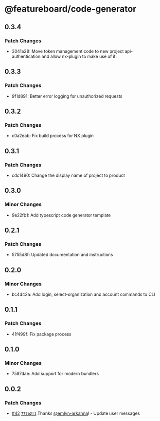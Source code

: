 # @featureboard/code-generator

## 0.3.4

### Patch Changes

- 3041a28: Move token management code to new project api-authentication and allow nx-plugin to make use of it.

## 0.3.3

### Patch Changes

- 9f1d891: Better error logging for unauthorized requests

## 0.3.2

### Patch Changes

- c0a2eab: Fix build process for NX plugin

## 0.3.1

### Patch Changes

- cdc1490: Change the display name of project to product

## 0.3.0

### Minor Changes

- 9e22fb1: Add typescript code generator template

## 0.2.1

### Patch Changes

- 5755d8f: Updated documentation and instructions

## 0.2.0

### Minor Changes

- bc4d42a: Add login, select-organization and account commands to CLI

## 0.1.1

### Patch Changes

- 41f499f: Fix package process

## 0.1.0

### Minor Changes

- 7587dae: Add support for modern bundlers

## 0.0.2

### Patch Changes

- [#42](https://github.com/arkahna/featureboard-sdks/pull/42) [`777b2f1`](https://github.com/arkahna/featureboard-sdks/commit/777b2f1556f718d3e5799878f83a8519e855cfa1) Thanks [@emlyn-arkahna](https://github.com/emlyn-arkahna)! - Update user messages
